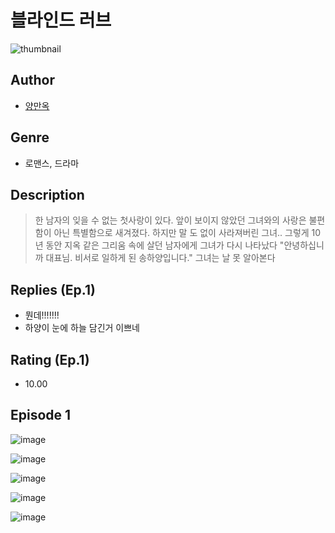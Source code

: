 # 블라인드 러브
![thumbnail](https://image-comic.pstatic.net/user_contents_data/challenge_comic/2023/05/23/354088/upload_7364619271340057655_480x623.jpeg)

## Author
- [양만옥](https://comic.naver.com/artistTitle?id=354088)

## Genre
- 로맨스, 드라마

## Description
> 한 남자의 잊을 수 없는 첫사랑이 있다. 앞이 보이지 않았던 그녀와의 사랑은 불편함이 아닌 특별함으로 새겨졌다. 하지만 말 도 없이 사라져버린 그녀.. 그렇게 10년 동안 지옥 같은 그리움 속에 살던 남자에게 그녀가 다시 나타났다 "안녕하십니까 대표님. 비서로 일하게 된 송하양입니다." 그녀는 날 못 알아본다

## Replies (Ep.1)
- 뭔데!!!!!!!
- 하양이 눈에 하늘 담긴거 이쁘네

## Rating (Ep.1)
- 10.00

## Episode 1
![image](https://image-comic.pstatic.net/user_contents_data/challenge_comic/2023/05/23/354088/upload_7221351999935426869.jpeg)

![image](https://image-comic.pstatic.net/user_contents_data/challenge_comic/2023/05/23/354088/upload_7293686456138281273.jpeg)

![image](https://image-comic.pstatic.net/user_contents_data/challenge_comic/2023/05/23/354088/upload_7077799568589991984.jpeg)

![image](https://image-comic.pstatic.net/user_contents_data/challenge_comic/2023/05/23/354088/upload_7090128401014666086.jpeg)

![image](https://image-comic.pstatic.net/user_contents_data/challenge_comic/2023/05/23/354088/upload_4121695466387760183.jpeg)
